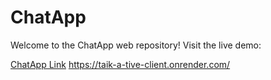 
# ChatApp

Welcome to the ChatApp web repository! Visit the live demo:

[ChatApp Link](https://taik-a-tive-client.onrender.com)
https://taik-a-tive-client.onrender.com/
